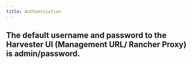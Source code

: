 ```yaml
---
title: Authentication
---
```

The default username and password to the Harvester UI (Management URL/ Rancher Proxy) is admin/password.
---